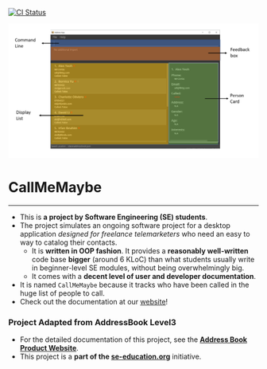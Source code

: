 [![CI Status](https://github.com/AY2122S1-CS2103T-T13-4/tp/workflows/Java%20CI/badge.svg)](https://github.com/AY2122S1-CS2103T-T13-4/tp/actions)

![Ui](docs/images/Ui.png)

# CallMeMaybe
___
* This is **a project by Software Engineering (SE) students**.<br>
* The project simulates an ongoing software project for a desktop application _designed for freelance telemarketers_ who need an easy to way to catalog their contacts.
  * It is **written in OOP fashion**. It provides a **reasonably well-written** code base **bigger** (around 6 KLoC) than what students usually write in beginner-level SE modules, without being overwhelmingly big.
  * It comes with a **decent level of user and developer documentation**.
* It is named `CallMeMaybe` because it tracks who have been called in the huge list of people to call.
* Check out the documentation at our [website](https://ay2122s1-cs2103t-t13-4.github.io/tp/)!

### Project Adapted from AddressBook Level3
* For the detailed documentation of this project, see the **[Address Book Product Website](https://se-education.org/addressbook-level3)**.
* This project is a **part of the [se-education.org](https://se-education.org)** initiative.
